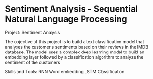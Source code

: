# Sentiment Analysis - Sequential Natural Language Processing

Project: Sentiment Analysis

The objective of this project is to build a text classification model that analyses the customer's sentiments based on their reviews in the IMDB database. The model uses a complex deep learning model to build an embedding layer followed by a classification algorithm to analyze the sentiment of the customers

Skills and Tools:
RNN Word embedding LSTM Classification

